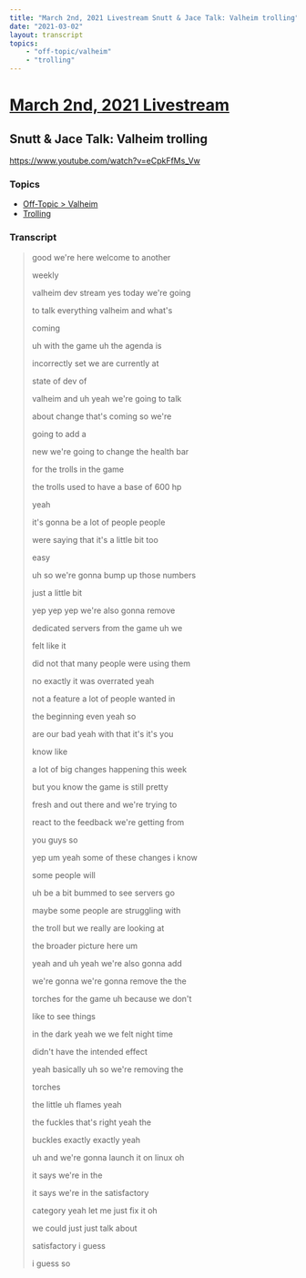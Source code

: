 ```yaml
---
title: "March 2nd, 2021 Livestream Snutt & Jace Talk: Valheim trolling"
date: "2021-03-02"
layout: transcript
topics:
    - "off-topic/valheim"
    - "trolling"
---
```

# [March 2nd, 2021 Livestream](../2021-03-02.md)
## Snutt & Jace Talk: Valheim trolling
https://www.youtube.com/watch?v=eCpkFfMs_Vw

### Topics
* [Off-Topic > Valheim](../topics/off-topic/valheim.md)
* [Trolling](../topics/trolling.md)

### Transcript

> good we're here welcome to another
>
> weekly
>
> valheim dev stream yes today we're going
>
> to talk everything valheim and what's
>
> coming
>
> uh with the game uh the agenda is
>
> incorrectly set we are currently at
>
> state of dev of
>
> valheim and uh yeah we're going to talk
>
> about change that's coming so we're
>
> going to add a
>
> new we're going to change the health bar
>
> for the trolls in the game
>
> the trolls used to have a base of 600 hp
>
> yeah
>
> it's gonna be a lot of people people
>
> were saying that it's a little bit too
>
> easy
>
> uh so we're gonna bump up those numbers
>
> just a little bit
>
> yep yep yep we're also gonna remove
>
> dedicated servers from the game uh we
>
> felt like it
>
> did not that many people were using them
>
> no exactly it was overrated yeah
>
> not a feature a lot of people wanted in
>
> the beginning even yeah so
>
> are our bad yeah with that it's it's you
>
> know like
>
> a lot of big changes happening this week
>
> but you know the game is still pretty
>
> fresh and out there and we're trying to
>
> react to the feedback we're getting from
>
> you guys so
>
> yep um yeah some of these changes i know
>
> some people will
>
> uh be a bit bummed to see servers go
>
> maybe some people are struggling with
>
> the troll but we really are looking at
>
> the broader picture here um
>
> yeah and uh yeah we're also gonna add
>
> we're gonna we're gonna remove the the
>
> torches for the game uh because we don't
>
> like to see things
>
> in the dark yeah we we felt night time
>
> didn't have the intended effect
>
> yeah basically uh so we're removing the
>
> torches
>
> the little uh flames yeah
>
> the fuckles that's right yeah the
>
> buckles exactly exactly yeah
>
> uh and we're gonna launch it on linux oh
>
> it says we're in the
>
> it says we're in the satisfactory
>
> category yeah let me just fix it oh
>
> we could just just talk about
>
> satisfactory i guess
>
> i guess so
